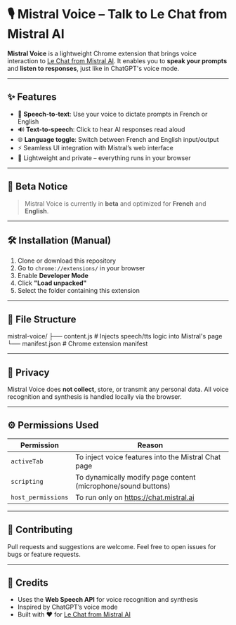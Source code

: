 # 🎙️ Mistral Voice – Talk to Le Chat from Mistral AI

**Mistral Voice** is a lightweight Chrome extension that brings voice interaction to [Le Chat from Mistral AI](https://chat.mistral.ai). It enables you to **speak your prompts** and **listen to responses**, just like in ChatGPT's voice mode.

---

## ✨ Features

- 🎤 **Speech-to-text**: Use your voice to dictate prompts in French or English
- 🔊 **Text-to-speech**: Click to hear AI responses read aloud
- 🌐 **Language toggle**: Switch between French and English input/output
- ⚡ Seamless UI integration with Mistral’s web interface
- 🧠 Lightweight and private – everything runs in your browser

---

## 🧪 Beta Notice

> Mistral Voice is currently in **beta** and optimized for **French** and **English**.

---

## 🛠 Installation (Manual)

1. Clone or download this repository
2. Go to `chrome://extensions/` in your browser
3. Enable **Developer Mode**
4. Click **"Load unpacked"**
5. Select the folder containing this extension

---

## 📁 File Structure

mistral-voice/
├── content.js # Injects speech/tts logic into Mistral's page
└── manifest.json # Chrome extension manifest


---

## 🔐 Privacy

Mistral Voice does **not collect**, store, or transmit any personal data. All voice recognition and synthesis is handled locally via the browser.

---

## ⚙️ Permissions Used

| Permission     | Reason                                                                 |
|----------------|------------------------------------------------------------------------|
| `activeTab`    | To inject voice features into the Mistral Chat page                    |
| `scripting`    | To dynamically modify page content (microphone/sound buttons)          |
| `host_permissions` | To run only on https://chat.mistral.ai                             |

---

## 🤝 Contributing

Pull requests and suggestions are welcome. Feel free to open issues for bugs or feature requests.

---

## 💬 Credits

- Uses the **Web Speech API** for voice recognition and synthesis
- Inspired by ChatGPT’s voice mode
- Built with ❤️ for [Le Chat from Mistral AI](https://chat.mistral.ai)



